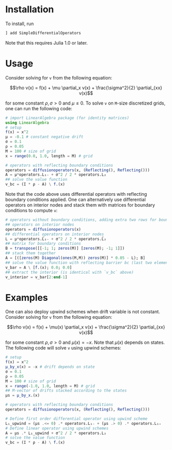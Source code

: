 ﻿Installation
==============

To install, run
```julia
] add SimpleDifferentialOperators
```

Note that this requires Julia 1.0 or later.

Usage
==========
Consider solving for `v` from the following equation:
```math
\rho v(x) = f(x) + \mu \partial_x v(x) + \frac{\sigma^2}{2} \partial_{xx} v(x)
```

for some constant $\rho, \sigma > 0$ and $\mu \leq 0$. To solve `v` on `M`-size discretized grids, one can run the following code:
```julia
# import LinearAlgebra package (for identity matrices)
using LinearAlgebra 
# setup 
f(x) = x^2 
μ = -0.1 # constant negative drift
σ = 0.1
ρ = 0.05
M = 100 # size of grid
x = range(0.0, 1.0, length = M) # grid

# operators with reflecting boundary conditions
operators = diffusionoperators(x, (Reflecting(), Reflecting()))
A = μ*operators.L₁₋ + σ^2 / 2 * operators.L₂ 
## solve the value function
v_bc = (I * ρ - A) \ f.(x) 
```

Note that the code above uses differential operators with reflecting boundary conditions applied. 
One can alternatively use differential operators on interior nodes and stack them with matrices for boundary conditions to compute `v`:
```julia
# operators without boundary conditions, adding extra two rows for boundary conditions
## operators on interior nodes
operators = diffusionoperators(x) 
## differential operators on interior nodes
L = μ*operators.L̄₁₋ + σ^2 / 2 * operators.L̄₂ 
## matrix for boundary conditions
B = transpose([[-1; 1; zeros(M)] [zeros(M); -1; 1]]) 
## stack them together
A = [([zeros(M) Diagonal(ones(M,M)) zeros(M)] * 0.05 - L); B] 
## solve the value function with reflecting barrier bc (last two elements)
v_bar = A \ [f.(x); 0.0; 0.0] 
## extract the interior (is identical with `v_bc` above)
v_interior = v_bar[2:end-1] 
```

Examples
==========
One can also deploy upwind schemes when drift variable is not constant. Consider solving for `v` from the following equation:
```math
\rho v(x) = f(x) + \mu(x) \partial_x v(x) + \frac{\sigma^2}{2} \partial_{xx} v(x)
```

for some constant $\rho, \sigma > 0$ and $\mu(x) = -x$. Note that $\mu(x)$ depends on states. The following code will solve `v` using upwind schemes:
```julia
# setup 
f(x) = x^2 
μ_by_x(x) = -x # drift depends on state
σ = 0.1
ρ = 0.05
M = 100 # size of grid
x = range(-1.0, 1.0, length = M) # grid
## M-vector of drifts stacked according to the states
μs = μ_by_x.(x)

# operators with reflecting boundary conditions
operators = diffusionoperators(x, (Reflecting(), Reflecting()))

# Define first order differential operator using upwind scheme
L₁_upwind = (μs .<= 0) .* operators.L₁₋ + (μs .> 0) .* operators.L₁₊
# Define linear operator using upwind schemes
A = μs .* L₁_upwind + σ^2 / 2 * operators.L₂ 
# solve the value function
v_bc = (I * ρ - A) \ f.(x) 
```